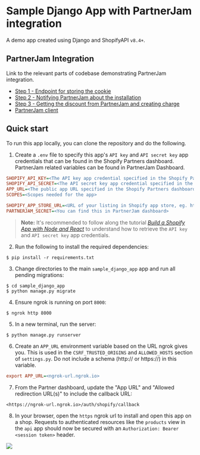 # Sample Django App with PartnerJam integration

A demo app created using Django and ShopifyAPI `v8.4+`.

## PartnerJam Integration
Link to the relevant parts of codebase demonstrating PartnerJam integration. 

- [Step 1 - Endpoint for storing the cookie](sample_django_app/shopify_app/views.py#L206)
- [Step 2 - Notifying PartnerJam about the installation](sample_django_app/shopify_app/views.py#L48)
- [Step 3 - Getting the discount from PartnerJam and creating charge](sample_django_app/api/views.py#L23)
- [PartnerJam client](sample_django_app/shopify_app//partnerjam.py)


## Quick start

To run this app locally, you can clone the repository and do the following.

1. Create a `.env` file to specify this app's `API key` and `API secret key` app credentials that can be found in the Shopify Partners dashboard. PartnerJam related variables can be found in PartnerJam Dashboard.

```ini
SHOPIFY_API_KEY=<The API key app credential specified in the Shopify Partners dashboard>
SHOPIFY_API_SECRET=<The API secret key app credential specified in the Shopify Partners dashboard>
APP_URL=<The public app URL specified in the Shopify Partners dashboard>
SCOPES=<Scopes needed for the app>

SHOPIFY_APP_STORE_URL=<URL of your listing in Shopify app store, eg. https://apps.shopify.com/myapp>
PARTNERJAM_SECRET=<You can find this in PartnerJam dashboard>

```

> __Note:__ It's recommended to follow along the tutorial _[Build a Shopify App with Node and React](https://shopify.dev/apps/getting-started/create#get-a-shopify-api-key)_ to understand how to retrieve the `API key` and `API secret key` app credentials.

2. Run the following to install the required dependencies:

```console
$ pip install -r requirements.txt
```

3. Change directories to the main `sample_django_app` app and run all pending migrations:

```console
$ cd sample_django_app
$ python manage.py migrate
```

4. Ensure ngrok is running on port `8000`:

```console
$ ngrok http 8000
```

5. In a new terminal, run the server:

```console
$ python manage.py runserver
```

6. Create an `APP_URL` environment variable based on the URL ngrok gives you. This is used in the `CSRF_TRUSTED_ORIGINS` and `ALLOWED_HOSTS` section of `settings.py`. Do not include a schema (http:// or https://) in this variable.

```ini
export APP_URL=<ngrok-url.ngrok.io>
```

7. From the Partner dashboard, update the "App URL" and "Allowed redirection URL(s)" to include the callback URL:

```
<https://ngrok-url.ngrok.io>/auth/shopify/callback
```

8. In your browser, open the `https` ngrok url to install and open this app on a shop. Requests to authenticated resources like the `products` view in the `api` app should now be secured with an `Authorization: Bearer <session token>` header.

![](docs/images/app.png)
